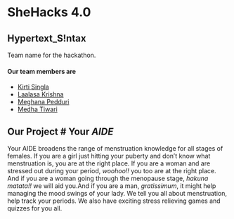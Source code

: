 # SheHacks 4.0 

## Hypertext_S!ntax
Team name for the hackathon.


#### Our team members are 
* [Kirti Singla](https://github.com/codesanta142)
* [Laalasa Krishna](https://github.com/Laalasa)
* [Meghana Pedduri](https://github.com/meghana-pedduri)
* [Medha Tiwari](https://github.com/medhatiwari)


## Our Project # Your *AIDE* 
Your AIDE broadens the range of menstruation knowledge for all stages of females. If you are a girl just hitting your puberty and don’t know what menstruation is, you are at the right place. If you are a woman and are stressed out during your period, *woohoo!!* you too are at the right place. And if you are a woman going through the menopause stage, *hakuna matata!!* we will aid you.And if you are a man, *gratissimum*, it might help managing the mood swings of your lady. We tell you all about menstruation, help track your periods. We also have exciting stress relieving games and quizzes for you all.
